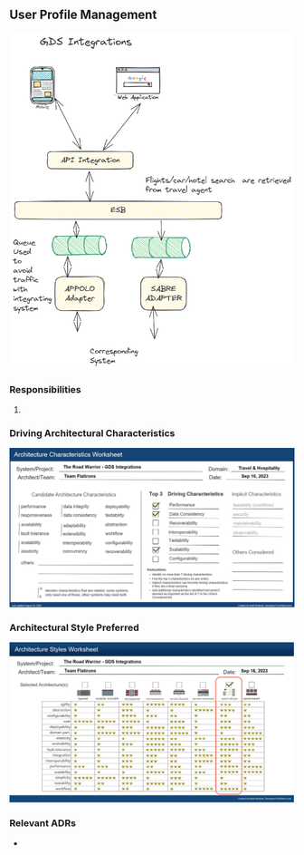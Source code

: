 ## User Profile Management

![Image](../images/gds-integrations/component-diagram.PNG)

### Responsibilities

1. 

### Driving Architectural Characteristics

![Image](../images/gds-integrations/architecture-characteristics.jpg)

### Architectural Style Preferred

![Image](../images/gds-integrations/architecture-styles.jpg)

### Relevant ADRs

- 
